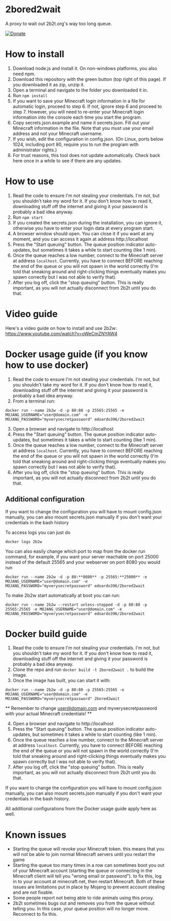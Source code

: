 # 2bored2wait
A proxy to wait out 2b2t.org's way too long queue.

[![Donate](https://img.shields.io/badge/Donate-PayPal-green.svg)](https://paypal.me/themoonisacheese?locale.x=fr_FR)

# How to install
1. Download node.js and install it. On non-windows platforms, you also need npm.
2. Download this repository with the green button (top right of this page). If you downloaded it as zip, unzip it.
3. Open a terminal and navigate to the folder you downloaded it in.
4. Run `npm install`
5. If you want to save your Minecraft login information in a file for automatic login, proceed to step 6. If not, ignore step 6 and proceed to step 7. However, you will need to re-enter your Minecraft login information into the console each time you start the program.
6. Copy secrets.json.example and name it secrets.json. Fill out your Minecraft information in the file. Note that you must use your email address and not your Minecraft username.
7. If you wish, edit the configuration in config.json. (On Linux, ports below 1024, including port 80, require you to run the program with administrator rights.)
8. For trust reasons, this tool does not update automatically. Check back here once in a while to see if there are any updates.

# How to use
1. Read the code to ensure I'm not stealing your credentials. I'm not, but you shouldn't take my word for it. If you don't know how to read it, downloading stuff off the internet and giving it your password is probably a bad idea anyway.
2. Run `npm start`
3. If you created the secrets.json during the installation, you can ignore it, otherwise you have to enter your login data at every program start.
4. A browser window should open. You can close it if you want at any moment, and you can access it again at address http://localhost
5. Press the "Start queuing" button. The queue position indicator auto-updates, but sometimes it takes a while to start counting (like 1 min).
6. Once the queue reaches a low number, connect to the Minecraft server at address `localhost`. Currently, you have to connect BEFORE reaching the end of the queue or you will not spawn in the world correctly (I'm told that sneaking around and right-clicking things eventually makes you spawn correctly but I was not able to verify that).
7. After you log off, click the "stop queuing" button. This is really important, as you will not actually disconnect from 2b2t until you do that.

# Video guide
Here's a video guide on how to install and use 2b2w: https://www.youtube.com/watch?v=oWeCmZNYAW4 

# Docker usage guide (if you know how to use docker)
1. Read the code to ensure I'm not stealing your credentials. I'm not, but you shouldn't take my word for it. If you don't know how to read it, downloading stuff off the internet and giving it your password is probably a bad idea anyway.
2. From a terminal run:
```
docker run --name 2b2w -d -p 80:80 -p 25565:25565 -e MOJANG_USERNAME="user@domain.com" -e MOJANG_PASSWORD="myverysecretpassword" edoardo396/2bored2wait
```
3. Open a browser and navigate to http://localhost
4. Press the "Start queuing" button. The queue position indicator auto-updates, but sometimes it takes a while to start counting (like 1 min).
5. Once the queue reaches a low number, connect to the Minecraft server at address `localhost`. Currently, you have to connect BEFORE reaching the end of the queue or you will not spawn in the world correctly (I'm told that sneaking around and right-clicking things eventually makes you spawn correctly but I was not able to verify that).
6. After you log off, click the "stop queuing" button. This is really important, as you will not actually disconnect from 2b2t until you do that.

## Additional configuration

If you want to change the configuration you will have to mount config.json manually, you can also mount secrets.json manually if you don't want your credentials in the bash history

To access logs you can just do
```
docker logs 2b2w
```

You can also easily change which port to map from the docker run command, for example, if you want your server reachable on port 25000 instead of the default 25565 and your webserver on port 8080 you would run
```
docker run --name 2b2w -d -p 80:**8080** -p 25565:**25000** -e MOJANG_USERNAME="user@domain.com" -e MOJANG_PASSWORD="myverysecretpassword" edoardo396/2bored2wait
```

To make 2b2w start automatically at boot you can run:
```
docker run --name 2b2w --restart unless-stopped -d -p 80:80 -p 25565:25565 -e MOJANG_USERNAME="user@domain.com" -e MOJANG_PASSWORD="myverysecretpassword" edoardo396/2bored2wait
```

# Docker build guide
1. Read the code to ensure I'm not stealing your credentials. I'm not, but you shouldn't take my word for it. If you don't know how to read it, downloading stuff off the internet and giving it your password is probably a bad idea anyway.
2. Clone the repo and run `docker build -t 2bored2wait .` to build the image.
3. Once the image has built, you can start it with:
```
docker run --name 2b2w -d -p 80:80 -p 25565:25565 -e MOJANG_USERNAME="user@domain.com" -e MOJANG_PASSWORD="myverysecretpassword" 2bored2wait
```
** Remember to change user@domain.com and myverysecretpassword with your actual Minecraft credentials! **

4. Open a browser and navigate to http://localhost
5. Press the "Start queuing" button. The queue position indicator auto-updates, but sometimes it takes a while to start counting (like 1 min).
6. Once the queue reaches a low number, connect to the Minecraft server at address `localhost`. Currently, you have to connect BEFORE reaching the end of the queue or you will not spawn in the world correctly (I'm told that sneaking around and right-clicking things eventually makes you spawn correctly but I was not able to verify that).
7. After you log off, click the "stop queuing" button. This is really important, as you will not actually disconnect from 2b2t until you do that.

If you want to change the configuration you will have to mount config.json manually, you can also mount secrets.json manually if you don't want your credentials in the bash history.

All additional configurations from the Docker usage guide apply here as well.

# Known issues
- Starting the queue will revoke your Minecraft token. this means that you will not be able to join normal Minecraft servers until you restart the game
- Starting the queue too many times in a row can sometimes boot you out of your Minecraft account (starting the queue or connecting in the Minecraft client will tell you "wrong email or password"). to fix this, log in to your account at minecraft.net, then restart Minecraft. Both of these issues are limitations put in place by Mojang to prevent account stealing and are not fixable.
- Some people report not being able to ride animals using this proxy.
- 2b2t sometimes bugs out and removes you from the queue without telling you. In this case, your queue position will no longer move. Reconnect to fix this.
